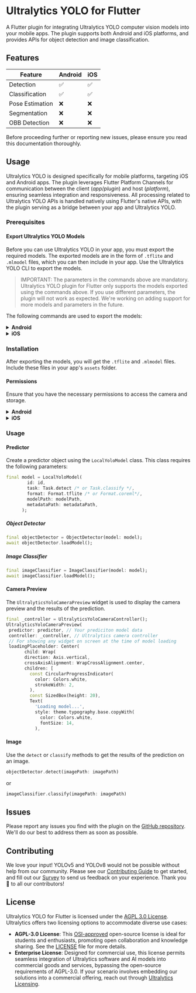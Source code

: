 # Ultralytics YOLO for Flutter

A Flutter plugin for integrating Ultralytics YOLO computer vision models into your mobile apps. The plugin supports both Android and iOS platforms, and provides APIs for object detection and image classification. 

## Features

| Feature | Android | iOS | 
| --- | --- | --- |
| Detection | ✅ | ✅ |
| Classification | ✅ | ✅ |
| Pose Estimation | ❌ | ❌ |
| Segmentation | ❌ | ❌ |
| OBB Detection | ❌ | ❌ |

Before proceeding further or reporting new issues, please ensure you read this documentation thoroughly.

## Usage
Ultralytics YOLO is designed specifically for mobile platforms, targeting iOS and Android apps. The plugin leverages Flutter Platform Channels for communication between the client (_app_/_plugin_) and host (_platform_), ensuring seamless integration and responsiveness. All processing related to Ultralytics YOLO APIs is handled natively using Flutter's native APIs, with the plugin serving as a bridge between your app and Ultralytics YOLO.

### Prerequisites
#### Export Ultralytics YOLO Models
Before you can use Ultralytics YOLO in your app, you must export the required models. The exported models are in the form of `.tflite` and `.mlmodel` files, which you can then include in your app. Use the Ultralytics YOLO CLI to export the models.

> IMPORTANT: The parameters in the commands above are mandatory. Ultralytics YOLO plugin for Flutter only supports the models exported using the commands above. If you use different parameters, the plugin will not work as expected. We're working on adding support for more models and parameters in the future.

The following commands are used to export the models:

<details>
<summary><b>Android</b></summary>
  
#### Detection
```bash
yolo export format=tflite model=yolov8n imgsz=320 int8
```

#### Classification
```bash
yolo export format=tflite model=yolov8n-cls imgsz=320 int8
```

Then use file `yolov8n_int8.tflite` or `yolov8n-cls_int8.tflite`
</details>

<details>
<summary><b>iOS</b></summary>
To export the YOLOv8n Detection model for iOS, use the following command:

```bash
yolo export format=mlmodel model=yolov8n imgsz=[320, 192] half nms
```
</details>


### Installation
After exporting the models, you will get the `.tflite` and `.mlmodel` files. Include these files in your app's `assets` folder.

#### Permissions
Ensure that you have the necessary permissions to access the camera and storage. 

<details>
<summary><b>Android</b></summary>

  Add the following permissions to your `AndroidManifest.xml` file:
```xml
<uses-permission android:name="android.permission.CAMERA" />
<uses-permission android:name="android.permission.WRITE_EXTERNAL_STORAGE" />
<uses-permission android:name="android.permission.READ_EXTERNAL_STORAGE" />
```

</details>

<details>
<summary><b>iOS</b></summary>
Add the following permissions to your `Info.plist` file:

```xml
<key>NSCameraUsageDescription</key>
<string>Camera permission is required for object detection.</string>
<key>NSPhotoLibraryUsageDescription</key>
<string>Storage permission is required for object detection.</string>
```
Add the following permissions to your `Podfile`:
```ruby
post_install do |installer|
  installer.pods_project.targets.each do |target|
    flutter_additional_ios_build_settings(target)

    # Start of the permission_handler configuration
    target.build_configurations.each do |config|
      config.build_settings['GCC_PREPROCESSOR_DEFINITIONS'] ||= [
        '$(inherited)',
        
        ## dart: PermissionGroup.camera
        'PERMISSION_CAMERA=1',

        ## dart: PermissionGroup.photos
        'PERMISSION_PHOTOS=1',
      ]
    end 
    # End of the permission_handler configuration
  end
end
```
</details>

### Usage
#### Predictor
Create a predictor object using the `LocalYoloModel` class. This class requires the following parameters:

```dart
final model = LocalYoloModel(
        id: id,
        task: Task.detect /* or Task.classify */,
        format: Format.tflite /* or Format.coreml*/,
        modelPath: modelPath,
        metadataPath: metadataPath,
      );
```

##### Object Detector
```dart
final objectDetector = ObjectDetector(model: model);
await objectDetector.loadModel();
```

##### Image Classifier
```dart
final imageClassifier = ImageClassifier(model: model);
await imageClassifier.loadModel();
```

#### Camera Preview
The `UltralyticsYoloCameraPreview` widget is used to display the camera preview and the results of the prediction.
```dart
final _controller = UltralyticsYoloCameraController();
UltralyticsYoloCameraPreview(
 predictor: predictor, // Your prediciton model data
 controller: _controller, // Ultralytics camera controller
 // For showing any widget on screen at the time of model loading 
 loadingPlaceholder: Center( 
       child: Wrap(
       direction: Axis.vertical,
       crossAxisAlignment: WrapCrossAlignment.center,
       children: [
         const CircularProgressIndicator(
           color: Colors.white,
           strokeWidth: 2,
         ),
         const SizedBox(height: 20),
         Text(
           'Loading model...',
           style: theme.typography.base.copyWith(
             color: Colors.white,
             fontSize: 14,
           ),
```

#### Image 
Use the `detect` or `classify` methods to get the results of the prediction on an image.

```dart
objectDetector.detect(imagePath: imagePath)
```
or
```dart
imageClassifier.classify(imagePath: imagePath)
```

## Issues
Please report any issues you find with the plugin on the [GitHub repository](https://github.com/ultralytics/ultralytics_flutter_mobile/issues). We'll do our best to address them as soon as possible.

## Contributing
We love your input! YOLOv5 and YOLOv8 would not be possible without help from our community. Please see our [Contributing Guide](https://docs.ultralytics.com/help/contributing) to get started, and fill out our [Survey](https://ultralytics.com/survey?utm_source=github&utm_medium=social&utm_campaign=Survey) to send us feedback on your experience. Thank you 🙏 to all our contributors!


## License
Ultralytics YOLO for Flutter is licensed under the [AGPL 3.0 License](https://github.com/ultralytics/ultralytics_flutter_mobile/blob/master/LICENSE). Ultralytics offers two licensing options to accommodate diverse use cases:

- **AGPL-3.0 License**: This [OSI-approved](https://opensource.org/licenses/) open-source license is ideal for students and enthusiasts, promoting open collaboration and knowledge sharing. See the [LICENSE](https://github.com/ultralytics/ultralytics/blob/main/LICENSE) file for more details.
- **Enterprise License**: Designed for commercial use, this license permits seamless integration of Ultralytics software and AI models into commercial goods and services, bypassing the open-source requirements of AGPL-3.0. If your scenario involves embedding our solutions into a commercial offering, reach out through [Ultralytics Licensing](https://ultralytics.com/license).
